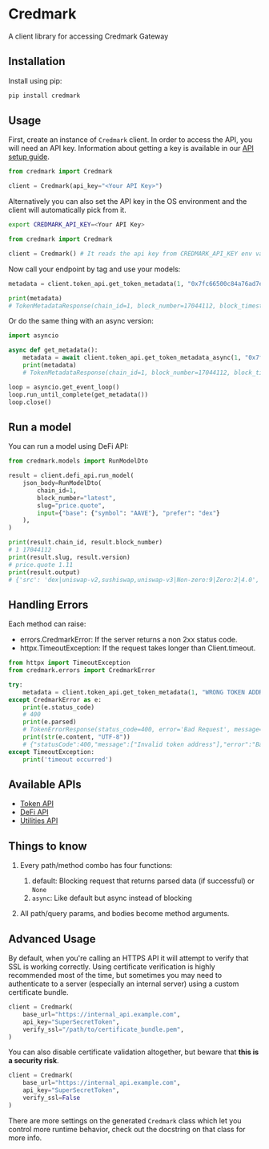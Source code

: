 # Credmark

A client library for accessing Credmark Gateway

## Installation

Install using pip:

```bash
pip install credmark
```

## Usage

First, create an instance of `Credmark` client. In order to access the API, you will need an API key. Information about getting a key is available in our [API setup guide](https://docs.credmark.com/api-how-to-guide/).

```python
from credmark import Credmark

client = Credmark(api_key="<Your API Key>")
```

Alternatively you can also set the API key in the OS environment and the client will automatically pick from it.

```bash
export CREDMARK_API_KEY=<Your API Key>
```

```python
from credmark import Credmark

client = Credmark() # It reads the api key from CREDMARK_API_KEY env var
```

Now call your endpoint by tag and use your models:

```python
metadata = client.token_api.get_token_metadata(1, "0x7fc66500c84a76ad7e9c93437bfc5ac33e2ddae9")

print(metadata)
# TokenMetadataResponse(chain_id=1, block_number=17044112, block_timestamp=1681459199, token_address='0x7fc66500c84a76ad7e9c93437bfc5ac33e2ddae9', name='Aave Token', symbol='AAVE', decimals=18, additional_properties={})
```

Or do the same thing with an async version:

```python
import asyncio

async def get_metadata():
    metadata = await client.token_api.get_token_metadata_async(1, "0x7fc66500c84a76ad7e9c93437bfc5ac33e2ddae9")
    print(metadata)
    # TokenMetadataResponse(chain_id=1, block_number=17044112, block_timestamp=1681459199, token_address='0x7fc66500c84a76ad7e9c93437bfc5ac33e2ddae9', name='Aave Token', symbol='AAVE', decimals=18, additional_properties={})

loop = asyncio.get_event_loop()
loop.run_until_complete(get_metadata())
loop.close()
```

## Run a model

You can run a model using DeFi API:

```python
from credmark.models import RunModelDto

result = client.defi_api.run_model(
    json_body=RunModelDto(
        chain_id=1, 
        block_number="latest", 
        slug="price.quote", 
        input={"base": {"symbol": "AAVE"}, "prefer": "dex"}
    ),
)

print(result.chain_id, result.block_number)
# 1 17044112
print(result.slug, result.version)
# price.quote 1.11
print(result.output)
# {'src': 'dex|uniswap-v2,sushiswap,uniswap-v3|Non-zero:9|Zero:2|4.0', 'price': 82.19716419870656, 'quoteAddress': '0x0000000000000000000000000000000000000348'}
```

## Handling Errors

Each method can raise:

- errors.CredmarkError: If the server returns a non 2xx status code.
- httpx.TimeoutException: If the request takes longer than Client.timeout.

```python
from httpx import TimeoutException
from credmark.errors import CredmarkError

try:
    metadata = client.token_api.get_token_metadata(1, "WRONG TOKEN ADDRESS")
except CredmarkError as e:
    print(e.status_code)
    # 400
    print(e.parsed)
    # TokenErrorResponse(status_code=400, error='Bad Request', message=['Invalid token address'], additional_properties={})
    print(str(e.content, "UTF-8"))
    # {"statusCode":400,"message":["Invalid token address"],"error":"Bad Request"}
except TimeoutException:
    print('timeout occurred')
```

## Available APIs

- [Token API](https://github.com/credmark/credmark-sdk-py/blob/main/credmark/docs/TokenAPI.md)
- [DeFi API](https://github.com/credmark/credmark-sdk-py/blob/main/credmark/docs/DeFiAPI.md)
- [Utilities API](https://github.com/credmark/credmark-sdk-py/blob/main/credmark/docs/Utilities.md)

## Things to know

1. Every path/method combo has four functions:
    1. default: Blocking request that returns parsed data (if successful) or `None`
    2. `async`: Like default but async instead of blocking

2. All path/query params, and bodies become method arguments.

## Advanced Usage

By default, when you're calling an HTTPS API it will attempt to verify that SSL is working correctly. Using certificate verification is highly recommended most of the time, but sometimes you may need to authenticate to a server (especially an internal server) using a custom certificate bundle.

```python
client = Credmark(
    base_url="https://internal_api.example.com", 
    api_key="SuperSecretToken",
    verify_ssl="/path/to/certificate_bundle.pem",
)
```

You can also disable certificate validation altogether, but beware that **this is a security risk**.

```python
client = Credmark(
    base_url="https://internal_api.example.com", 
    api_key="SuperSecretToken", 
    verify_ssl=False
)
```

There are more settings on the generated `Credmark` class which let you control more runtime behavior, check out the docstring on that class for more info.
